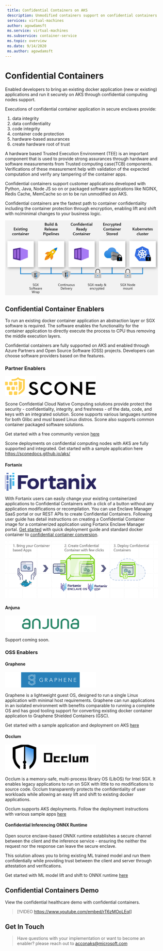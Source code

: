 ```yaml
---
 title: Confidential Containers on AKS
 description: Unmodified containers support on confidential containers
 services: virtual-machines
 author: agowdamsft
 ms.service: virtual-machines
 ms.subservice: container-service
 ms.topic: overview
 ms.date: 9/14/2020
 ms.author: agowdamsft
---
```


# Confidential Containers

Enabled developers to bring an existing docker application (new or existing) applications and run it securely on AKS through confidential computing nodes support.

Executions of confidential container application in secure enclaves provide:

1. data integrity 
1. data confidentiality
1. code integrity
1. container code protection
1. hardware-based assurances
1. create hardware root of trust

A hardware based Trusted Execution Environment (TEE) is an important component that is used to provide strong assurances through hardware and software measurements from Trusted computing case(TCB) components. Verifications of these measurement help with validation of the expected computation and verify any tampering of the container apps.

Confidential containers support customer applications developed with Python, Java, Node JS so on or packaged software applications like NGINX, Redis Cache, MemCache so on to be run unmodified on AKS.

Confidential containers are the fastest path to container confidentiality including the container protection through encryption, enabling lift and shift with no/minimal changes to your business logic.

![The confidential container conversion](./media/aks/confcondeployprocess.jpg)


## Confidential Container Enablers

To run an existing docker container application an abstraction layer or SGX software is required. The software enables the functionality for the container application to directly execute the process to CPU thus removing the middle execution layers.

Confidential containers are fully supported on AKS and enabled through Azure Partners and Open Source Software (OSS) projects. Developers can choose software providers based on the features.

### Partner Enablers

![Scontain Logo](./media/aks/scone-logo-small.png)

Scone Confidential Cloud Native Computing solutions provide protect the security - confidentiality, integrity, and freshness - of the data, code, and keys with an integrated solution. Scone supports various languages runtime for both Glibc and musl based Linux distros. Scone also supports common container packaged software solutions.

Get started with a free community version [here]( 
https://azuremarketplace.microsoft.com/en-us/marketplace/apps/scontainug1595751515785.scone?tab=Overview)

Scone deployments on confidential computing nodes with AKS are fully supported and integrated. Get started with a sample application here https://sconedocs.github.io/aks/

#### Fortanix
![Fortanix Logo](./media/aks/fortanixlogo.png)

With Fortanix users can easily change your existing containerized applications to Confidential Containers with a click of a button without any application modifications or recompilation.  You can use Enclave Manager SaaS portal or our REST APIs to create Confidential Containers. Following user guide has detail instructions on creating a Confidential Container image for a containerized application using Fortanix Enclave Manager portal. [Get started](https://support.fortanix.com/hc/en-us/sections/360008910732-Quickstart) with quick deployment guide and standard docker container to [confidential container conversion](https://support.fortanix.com/hc/en-us/articles/360043529411-User-s-Guide-Create-an-Image).

![Fortanix Deployment Process](./media/aks/fortanixconfidentialcontainersflow.png)

#### Anjuna
![Anjuna Logo](./media/aks/anjunalogo.png)

Support coming soon. 

### OSS Enablers 

#### Graphene
![Graphene Logo](./media/aks/graphenelogo.png)

Graphene is a lightweight guest OS, designed to run a single Linux application with minimal host requirements. Graphene can run applications in an isolated environment with benefits comparable to running a complete OS and has good tooling support for converting existing docker container application to Graphene Shielded Containers (GSC).

Get started with a sample application and deployment on AKS [here](https://graphene.readthedocs.io/en/latest/cloud-deployment.html#azure-kubernetes-service-aks)

#### Occlum
![Occlum Logo](./media/aks/occlumlogo.png)

Occlum is a memory-safe, multi-process library OS (LibOS) for Intel SGX. It enables legacy applications to run on SGX with little to no modifications to source code. Occlum transparently protects the confidentiality of user workloads while allowing an easy lift and shift to existing docker applications.

Occlum supports AKS deployments. Follow the deployment instructions with various sample apps [here](https://github.com/occlum/occlum/blob/master/docs/azure_aks_deployment_guide.md)

#### Confidential Inferencing ONNX Runtime
Open source enclave-based ONNX runtime establishes a secure channel between the client and the inference service - ensuring the neither the request nor the response can leave the secure enclave. 

This solution allows you to bring existing ML trained model and run them confidentially while providing trust between the client and server through attestation and verifications. 

Get started with ML model lift and shift to ONNX runtime [here](https://aka.ms/confidentialinference)

## Confidential Containers Demo
View the confidential healthcare demo with confidential containers. 

> [!VIDEO https://www.youtube.com/embed/rT6zMOoLEqI]


## Get In Touch
> Have questions with your implementation or want to become an enabler? please reach out to acconaks@microsoft.com

<!-- LINKS - external -->
[Azure Attestation]: https://docs.microsoft.com/en-us/azure/attestation/


<!-- LINKS - internal -->
[DC Virtual Machine]: /confidential-computing/virtual-machine-solutions
